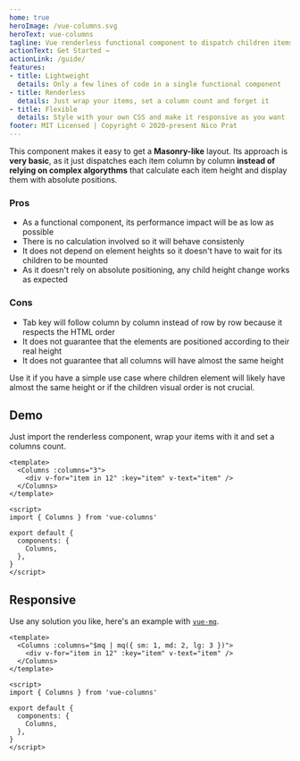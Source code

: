 ```yaml
---
home: true
heroImage: /vue-columns.svg
heroText: vue-columns
tagline: Vue renderless functional component to dispatch children items in columns
actionText: Get Started →
actionLink: /guide/
features:
- title: Lightweight
  details: Only a few lines of code in a single functional component
- title: Renderless
  details: Just wrap your items, set a column count and forget it
- title: Flexible
  details: Style with your own CSS and make it responsive as you want
footer: MIT Licensed | Copyright © 2020-present Nico Prat
---
```


This component makes it easy to get a **Masonry-like** layout. Its approach is **very basic**, as it just dispatches each item column by column **instead of relying on complex algorythms** that calculate each item height and display them with absolute positions.

### Pros

* As a functional component, its performance impact will be as low as possible
* There is no calculation involved so it will behave consistenly
* It does not depend on element heights so it doesn't have to wait for its children to be mounted
* As it doesn't rely on absolute positioning, any child height change works as expected

### Cons

* Tab key will follow column by column instead of row by row because it respects the HTML order
* It does not guarantee that the elements are positioned according to their real height
* It does not guarantee that all columns will have almost the same height

Use it if you have a simple use case where children element will likely have almost the same height or if the children visual order is not crucial.

## Demo

Just import the renderless component, wrap your items with it and set a columns count.

```vue
<template>
  <Columns :columns="3">
    <div v-for="item in 12" :key="item" v-text="item" />
  </Columns>
</template>

<script>
import { Columns } from 'vue-columns'

export default {
  components: {
    Columns,
  },
}
</script>
```

<GettingStartedDemo />

## Responsive

Use any solution you like, here's an example with [`vue-mq`](https://github.com/AlexandreBonaventure/vue-mq).

```vue
<template>
  <Columns :columns="$mq | mq({ sm: 1, md: 2, lg: 3 })">
    <div v-for="item in 12" :key="item" v-text="item" />
  </Columns>
</template>

<script>
import { Columns } from 'vue-columns'

export default {
  components: {
    Columns,
  },
}
</script>
```
<ResponsiveDemo />
